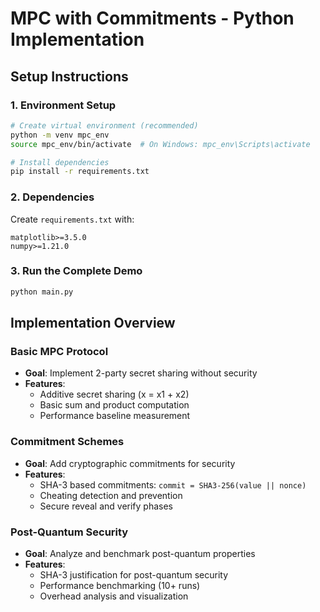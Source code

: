 # MPC with Commitments - Python Implementation

## Setup Instructions

### 1. Environment Setup
```bash
# Create virtual environment (recommended)
python -m venv mpc_env
source mpc_env/bin/activate  # On Windows: mpc_env\Scripts\activate

# Install dependencies
pip install -r requirements.txt
```

### 2. Dependencies
Create `requirements.txt` with:
```
matplotlib>=3.5.0
numpy>=1.21.0
```

### 3. Run the Complete Demo
```bash
python main.py
```

## Implementation Overview

### Basic MPC Protocol
- **Goal**: Implement 2-party secret sharing without security
- **Features**: 
  - Additive secret sharing (x = x1 + x2)
  - Basic sum and product computation
  - Performance baseline measurement

### Commitment Schemes
- **Goal**: Add cryptographic commitments for security
- **Features**:
  - SHA-3 based commitments: `commit = SHA3-256(value || nonce)`
  - Cheating detection and prevention
  - Secure reveal and verify phases

### Post-Quantum Security
- **Goal**: Analyze and benchmark post-quantum properties
- **Features**:
  - SHA-3 justification for post-quantum security
  - Performance benchmarking (10+ runs)
  - Overhead analysis and visualization
